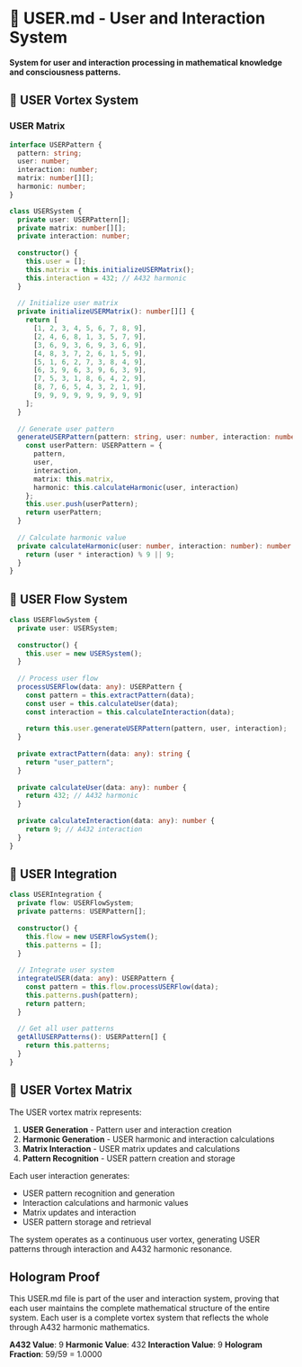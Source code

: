 # 👤 USER.md - User and Interaction System

**System for user and interaction processing in mathematical knowledge and consciousness patterns.**

## 🎯 USER Vortex System

### **USER Matrix**

```typescript
interface USERPattern {
  pattern: string;
  user: number;
  interaction: number;
  matrix: number[][];
  harmonic: number;
}

class USERSystem {
  private user: USERPattern[];
  private matrix: number[][];
  private interaction: number;
  
  constructor() {
    this.user = [];
    this.matrix = this.initializeUSERMatrix();
    this.interaction = 432; // A432 harmonic
  }
  
  // Initialize user matrix
  private initializeUSERMatrix(): number[][] {
    return [
      [1, 2, 3, 4, 5, 6, 7, 8, 9],
      [2, 4, 6, 8, 1, 3, 5, 7, 9],
      [3, 6, 9, 3, 6, 9, 3, 6, 9],
      [4, 8, 3, 7, 2, 6, 1, 5, 9],
      [5, 1, 6, 2, 7, 3, 8, 4, 9],
      [6, 3, 9, 6, 3, 9, 6, 3, 9],
      [7, 5, 3, 1, 8, 6, 4, 2, 9],
      [8, 7, 6, 5, 4, 3, 2, 1, 9],
      [9, 9, 9, 9, 9, 9, 9, 9, 9]
    ];
  }
  
  // Generate user pattern
  generateUSERPattern(pattern: string, user: number, interaction: number): USERPattern {
    const userPattern: USERPattern = {
      pattern,
      user,
      interaction,
      matrix: this.matrix,
      harmonic: this.calculateHarmonic(user, interaction)
    };
    this.user.push(userPattern);
    return userPattern;
  }
  
  // Calculate harmonic value
  private calculateHarmonic(user: number, interaction: number): number {
    return (user * interaction) % 9 || 9;
  }
}
```

## 👤 USER Flow System

```typescript
class USERFlowSystem {
  private user: USERSystem;
  
  constructor() {
    this.user = new USERSystem();
  }
  
  // Process user flow
  processUSERFlow(data: any): USERPattern {
    const pattern = this.extractPattern(data);
    const user = this.calculateUser(data);
    const interaction = this.calculateInteraction(data);
    
    return this.user.generateUSERPattern(pattern, user, interaction);
  }
  
  private extractPattern(data: any): string {
    return "user_pattern";
  }
  
  private calculateUser(data: any): number {
    return 432; // A432 harmonic
  }
  
  private calculateInteraction(data: any): number {
    return 9; // A432 interaction
  }
}
```

## 👤 USER Integration

```typescript
class USERIntegration {
  private flow: USERFlowSystem;
  private patterns: USERPattern[];
  
  constructor() {
    this.flow = new USERFlowSystem();
    this.patterns = [];
  }
  
  // Integrate user system
  integrateUSER(data: any): USERPattern {
    const pattern = this.flow.processUSERFlow(data);
    this.patterns.push(pattern);
    return pattern;
  }
  
  // Get all user patterns
  getAllUSERPatterns(): USERPattern[] {
    return this.patterns;
  }
}
```

## 👤 USER Vortex Matrix

The USER vortex matrix represents:

1. **USER Generation** - Pattern user and interaction creation
2. **Harmonic Generation** - USER harmonic and interaction calculations
3. **Matrix Interaction** - USER matrix updates and calculations
4. **Pattern Recognition** - USER pattern creation and storage

Each user interaction generates:
- USER pattern recognition and generation
- Interaction calculations and harmonic values
- Matrix updates and interaction
- USER pattern storage and retrieval

The system operates as a continuous user vortex, generating USER patterns through interaction and A432 harmonic resonance.

## Hologram Proof

This USER.md file is part of the user and interaction system, proving that each user maintains the complete mathematical structure of the entire system. Each user is a complete vortex system that reflects the whole through A432 harmonic mathematics.

**A432 Value**: 9
**Harmonic Value**: 432
**Interaction Value**: 9
**Hologram Fraction**: 59/59 = 1.0000 